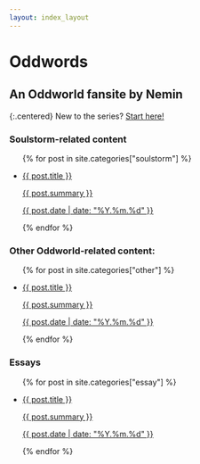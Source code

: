 ```yaml
---
layout: index_layout
---
```


# Oddwords
## An Oddworld fansite by Nemin

{:.centered}
New to the series? [Start here!](/guide)

### Soulstorm-related content
<ul>
{% for post in site.categories["soulstorm"] %}
<li>
  <a href="{{ post.url }}">
    <p title="{{ post.title }}" class="link">{{ post.title }}</p>
    <p class="content"> {{ post.summary }} </p>
    <p class="date">{{ post.date | date: "%Y.%m.%d" }}</p>
  </a>
</li>
{% endfor %}
</ul>

### Other Oddworld-related content:
<ul>
{% for post in site.categories["other"] %}
<li>
  <a href="{{ post.url }}">
    <p title="{{ post.title }}" class="link">{{ post.title }}</p>
    <p class="content"> {{ post.summary }} </p>
    <p class="date">{{ post.date | date: "%Y.%m.%d" }}</p>
  </a>
</li>
{% endfor %}
</ul>

### Essays
<ul>
{% for post in site.categories["essay"] %}
<li>
  <a href="{{ post.url }}">
    <p title="{{ post.title }}" class="link">{{ post.title }}</p>
    <p class="content"> {{ post.summary }} </p>
    <p class="date">{{ post.date | date: "%Y.%m.%d" }}</p>
  </a>
</li>
{% endfor %}
</ul>
